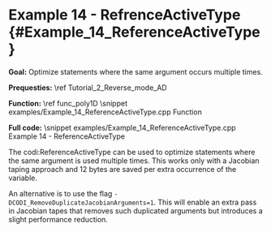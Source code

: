 Example 14 - RefrenceActiveType {#Example_14_ReferenceActiveType}
=======

**Goal:** Optimize statements where the same argument occurs multiple times.

**Prequesties:** \ref Tutorial_2_Reverse_mode_AD

**Function:** \ref func_poly1D
\snippet examples/Example_14_ReferenceActiveType.cpp Function

**Full code:**
\snippet examples/Example_14_ReferenceActiveType.cpp Example 14 - ReferenceActiveType

The codi:ReferenceActiveType can be used to optimize statements where the same argument is used multiple times. This
works only with a Jacobian taping approach and 12 bytes are saved per extra occurrence of the variable.

An alternative is to use the flag `-DCODI_RemoveDuplicateJacobianArguments=1`. This will enable an extra pass in
Jacobian tapes that removes such duplicated arguments but introduces a slight performance reduction.
